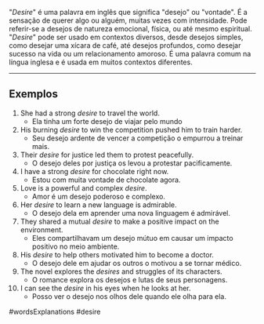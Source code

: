 "*Desire*" é uma palavra em inglês que significa "desejo" ou "vontade". É a sensação de querer algo ou alguém, muitas vezes com intensidade. Pode referir-se a desejos de natureza emocional, física, ou até mesmo espiritual. "*Desire*" pode ser usado em contextos diversos, desde desejos simples, como desejar uma xícara de café, até desejos profundos, como desejar sucesso na vida ou um relacionamento amoroso. É uma palavra comum na língua inglesa e é usada em muitos contextos diferentes.

--- 

## Exemplos

1. She had a strong *desire* to travel the world.
	- Ela tinha um forte desejo de viajar pelo mundo
2. His burning *desire* to win the competition pushed him to train harder.
	- Seu desejo ardente de vencer a competição o empurrou a treinar mais.
3. Their *desire* for justice led them to protest peacefully.
	- O desejo deles por justiça os levou a protestar pacificamente.
4. I have a strong *desire* for chocolate right now.
	- Estou com muita vontade de chocolate agora.
5. Love is a powerful and complex *desire*.
	- Amor é um desejo poderoso e complexo.
6. Her *desire* to learn a new language is admirable.
	- O desejo dela em aprender uma nova linguagem é admirável. 
7. They shared a mutual *desire* to make a positive impact on the environment.
	- Eles compartilhavam um desejo mútuo em causar um impacto positivo no meio ambiente.
8. His *desire* to help others motivated him to become a doctor.
	- O desejo dele em ajudar os outros o motivou a se tornar médico.
9. The novel explores the *desires* and struggles of its characters.
	- O romance explora os desejos e lutas de seus personagens.
10. I can see the *desire* in his eyes when he looks at her.
	- Posso ver o desejo nos olhos dele quando ele olha para ela.

#wordsExplanations 
#desire
